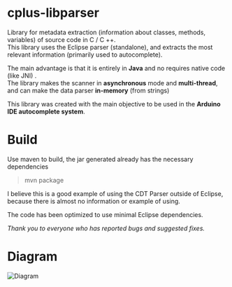cplus-libparser
========

Library for metadata extraction (information about classes, methods, variables) of source code in C / C ++.  
This library uses the Eclipse parser (standalone), and extracts the most relevant information (primarily used to autocomplete).

The main advantage is that it is entirely in **Java** and no requires native code (like JNI) .  
The library makes the scanner in **asynchronous** mode and **multi-thread**, and can make the data parser **in-memory** (from strings)

This library was created with the main objective to be used in the **Arduino IDE autocomplete system**.


Build
====

Use maven to build, the jar generated already has the necessary dependencies  
> mvn package

I believe this is a good example of using the CDT Parser outside of Eclipse, because there is almost no information or example of using.

The code has been optimized to use minimal Eclipse dependencies.

*Thank you to everyone who has reported bugs and suggested fixes.*

Diagram
====

![Diagram](https://github.com/ricardojlrufino/cplus-libparser/raw/master/docs/diagram.jpg "Diagram")